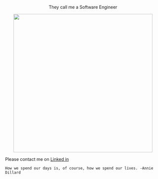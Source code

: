 <p align="center">They call me a Software Engineer</p>

<p align="center">
  <img width="450em" src="https://github-readme-streak-stats.herokuapp.com/?user=mert18&include_all_commits=true&hide_border=true&theme=dark"/>
</p>
  
<p align="center">
</p>

Please contact me on [Linked in](https://www.linkedin.com/in/mert-u-8248ab135/)
  
```
How we spend our days is, of course, how we spend our lives. -Annie Dillard
```
